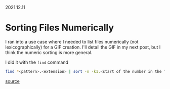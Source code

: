 2021.12.11

# Sorting Files Numerically

I ran into a use case where I needed to list files numerically (not lexicographically) for a GIF creation. I'll detail the GIF in my next post, but I think the numeric sorting is more general.

I did it with the `find` command

```bash
find *<pattern>.<extension> | sort -n -k1.<start of the number in the filename>
```

[source](https://stackoverflow.com/a/13361153/13989862)
